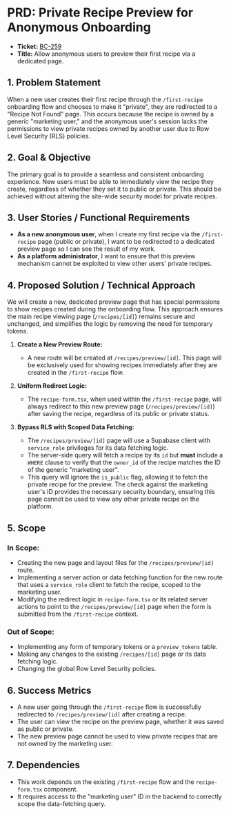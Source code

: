 # PRD: Private Recipe Preview for Anonymous Onboarding

- **Ticket:** [BC-259](https://bonchef.atlassian.net/browse/BC-259)
- **Title:** Allow anonymous users to preview their first recipe via a dedicated page.

## 1. Problem Statement

When a new user creates their first recipe through the `/first-recipe` onboarding flow and chooses to make it "private", they are redirected to a "Recipe Not Found" page. This occurs because the recipe is owned by a generic "marketing user," and the anonymous user's session lacks the permissions to view private recipes owned by another user due to Row Level Security (RLS) policies.

## 2. Goal & Objective

The primary goal is to provide a seamless and consistent onboarding experience. New users must be able to immediately view the recipe they create, regardless of whether they set it to public or private. This should be achieved without altering the site-wide security model for private recipes.

## 3. User Stories / Functional Requirements

- **As a new anonymous user**, when I create my first recipe via the `/first-recipe` page (public or private), I want to be redirected to a dedicated preview page so I can see the result of my work.
- **As a platform administrator**, I want to ensure that this preview mechanism cannot be exploited to view other users' private recipes.

## 4. Proposed Solution / Technical Approach

We will create a new, dedicated preview page that has special permissions to show recipes created during the onboarding flow. This approach ensures the main recipe viewing page (`/recipes/[id]`) remains secure and unchanged, and simplifies the logic by removing the need for temporary tokens.

1.  **Create a New Preview Route:**
    - A new route will be created at `/recipes/preview/[id]`. This page will be exclusively used for showing recipes immediately after they are created in the `/first-recipe` flow.

2.  **Uniform Redirect Logic:**
    - The `recipe-form.tsx`, when used within the `/first-recipe` page, will always redirect to this new preview page (`/recipes/preview/[id]`) after saving the recipe, regardless of its public or private status.

3.  **Bypass RLS with Scoped Data Fetching:**
    - The `/recipes/preview/[id]` page will use a Supabase client with `service_role` privileges for its data fetching logic.
    - The server-side query will fetch a recipe by its `id` but **must** include a `WHERE` clause to verify that the `owner_id` of the recipe matches the ID of the generic "marketing user".
    - This query will ignore the `is_public` flag, allowing it to fetch the private recipe for the preview. The check against the marketing user's ID provides the necessary security boundary, ensuring this page cannot be used to view any other private recipe on the platform.

## 5. Scope

### In Scope:

- Creating the new page and layout files for the `/recipes/preview/[id]` route.
- Implementing a server action or data fetching function for the new route that uses a `service_role` client to fetch the recipe, scoped to the marketing user.
- Modifying the redirect logic in `recipe-form.tsx` or its related server actions to point to the `/recipes/preview/[id]` page when the form is submitted from the `/first-recipe` context.

### Out of Scope:

- Implementing any form of temporary tokens or a `preview_tokens` table.
- Making any changes to the existing `/recipes/[id]` page or its data fetching logic.
- Changing the global Row Level Security policies.

## 6. Success Metrics

- A new user going through the `/first-recipe` flow is successfully redirected to `/recipes/preview/[id]` after creating a recipe.
- The user can view the recipe on the preview page, whether it was saved as public or private.
- The new preview page cannot be used to view private recipes that are not owned by the marketing user.

## 7. Dependencies

- This work depends on the existing `/first-recipe` flow and the `recipe-form.tsx` component.
- It requires access to the "marketing user" ID in the backend to correctly scope the data-fetching query.
